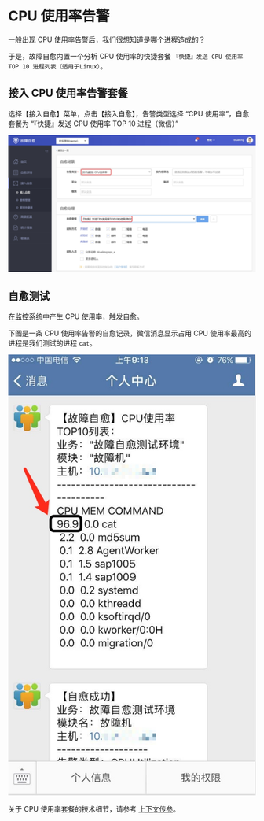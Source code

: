 # CPU 使用率告警

一般出现 CPU 使用率告警后，我们很想知道是哪个进程造成的？

于是，故障自愈内置一个分析 CPU 使用率的快捷套餐 `『快捷』发送 CPU 使用率 TOP 10 进程列表（适用于Linux）`。

## 接入 CPU 使用率告警套餐

选择【接入自愈】菜单，点击【接入自愈】，告警类型选择 “CPU 使用率”，自愈套餐为 “『快捷』发送 CPU 使用率 TOP 10 进程（微信）”

![-w1371](../assets/15682039456603.jpg)

## 自愈测试

在监控系统中产生 CPU 使用率，触发自愈。

下图是一条 CPU 使用率告警的自愈记录，微信消息显示占用 CPU 使用率最高的进程是我们测试的进程 `cat`。

![-w2020](../assets/14955961800142.jpg)

关于 CPU 使用率套餐的技术细节，请参考 [上下文传参](Context_Parameters.md)。
